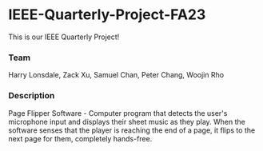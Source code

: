 # IEEE-Quarterly-Project-FA23

This is our IEEE Quarterly Project!

### Team
Harry Lonsdale, 
Zack Xu, 
Samuel Chan, 
Peter Chang, 
Woojin Rho

### Description
Page Flipper Software - Computer program that detects the user's microphone input and displays their sheet music as they play. When the software senses that the player is reaching the end of a page, it flips to the next page for them, completely hands-free.
